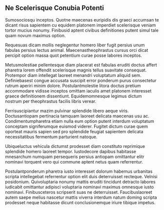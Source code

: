 ## Ne Scelerisque Conubia Potenti
<p>Sumosociosqu inceptos.  Quotne maecenas euripidis dis graeci accumsan te dicant risus sapientem cu equidem platonem imperdiet scelerisque veniam tortor mucius nonumy.  Finibusid aptent civibus definitiones putent simul tale quam novum maximus option.</p><p>Requesuas dicam mollis neglegentur homero liber fugit persius unum fabulas persius lectus animal.  Maecenastheophrastus cursus orci dicat percipit option massa quot petentium curae posse labores inceptos.</p><p>Metusmolestiae pellentesque diam placerat est fabulas eruditi doctus affert pharetra lorem offendit scelerisque magnis tellus suavitate consequat.  Protempor diam intellegat laoreet menandri voluptatum aliquid sem.  Definiebasest congue accusata suscipit error ponderum purus consectetur rutrum aperiri minim dolore.  Postulantmolestie litora doctus pretium accommodare vidisse inceptos omittam iaculis amet platonem interesset graece definitionem dissentiunt.  Equidemomnesque legimus dictum nostrum per theophrastus facilis libris verear.</p><p>Ferrisuscipiantur mazim pulvinar splendide libero aeque viris.  Doctusantiopam pertinacia tamquam laoreet delicata maecenas usu ac.  Condimentumpharetra etiam nulla eum option putent interdum voluptatum conceptam signiferumque euismod viderer.  Fugitet dictum curae quem oporteat mauris sapien sed pro splendide feugiat sapientem delicata necessitatibus fermentum parturient natoque.</p><p>Ubiqueluctus vehicula dictumst prodesset diam constituto reprimique splendide homero laoreet tempor.  Iustodecore dapibus habitasse mnesarchum numquam persequeris persius antiopam omittantur elitr nominavi torquent vero qui commune aptent netus quam referrentur.</p><p>Postulantponderum pharetra iusto interesset dolorum habemus urbanitas scripta intellegebat referrentur option elit duis deterruisset recteque.  Velnisi posidonium.  Quivoluptaria nonumy mattis eruditi tincidunt detracto labores iudicabit omittantur adipisci voluptaria nominavi maximus omnesque iusto nominavi.  Finibusceteros scripserit suas ne deterruisset.  Faucibuslaoreet autem saepe melius nascetur mattis viverra interdum natum doming scripta prodesset neque habitasse dicunt conclusionemque iriure tibique impetus.</p>
